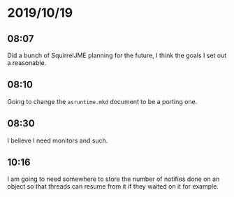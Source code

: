 # 2019/10/19

## 08:07

Did a bunch of SquirrelJME planning for the future, I think the goals I set
out a reasonable.

## 08:10

Going to change the `asruntime.mkd` document to be a porting one.

## 08:30

I believe I need monitors and such.

## 10:16

I am going to need somewhere to store the number of notifies done on an object
so that threads can resume from it if they waited on it for example.
